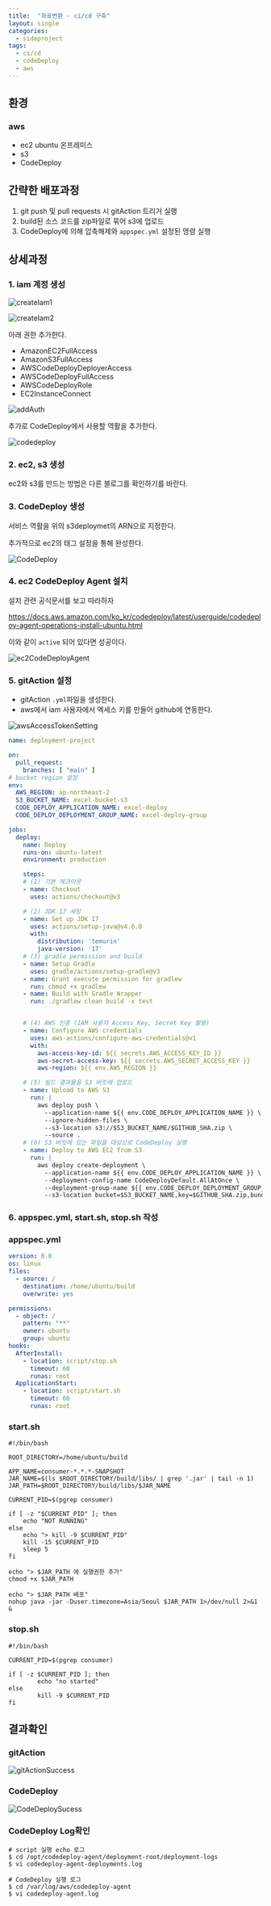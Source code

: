 ```yaml
---
title:  "좌표변환 - ci/cd 구축"
layout: single
categories:
  - sideproject
tags:
  - ci/cd
  - codeDeploy
  - aws
---
```



## 환경
### aws
- ec2 ubuntu 온프레미스
- s3
- CodeDeploy

## 간략한 배포과정
1. git push 및 pull requests 시 gitAction 트리거 실행
2. build된 소스 코드를 zip파일로 묶어 s3에 업로드
3. CodeDeploy에 의해 압축해제와 `appspec.yml` 설정된 명령 실행


## 상세과정
### 1. iam 계정 생성
![createIam1](https://github.com/user-attachments/assets/4613c3f6-706c-43c9-827e-894b59a0ef29)

![createIam2](https://github.com/user-attachments/assets/039b3127-0b72-496d-8ef5-bdb5e0c686ff)

아래 권한 추가한다.

- AmazonEC2FullAccess
- AmazonS3FullAccess
- AWSCodeDeployDeployerAccess
- AWSCodeDeployFullAccess
- AWSCodeDeployRole
- EC2InstanceConnect

![addAuth](https://github.com/user-attachments/assets/18a4f210-1864-475a-9db6-0258292fec1e)

추가로 CodeDeploy에서 사용할 역활을 추가한다.

![codedeploy](https://github.com/user-attachments/assets/bc3131f9-9444-433b-b270-fb6b7eac701d)


### 2. ec2, s3 생성
ec2와 s3를 만드는 방법은 다른 블로그를 확인하기를 바란다.

### 3. CodeDeploy 생성

서비스 역활을 위의 s3deploymet의 ARN으로 지정한다.

추가적으로 ec2의 태그 설정을 통해 완성한다.

![CodeDeploy](https://github.com/user-attachments/assets/232e2730-7a97-474d-ba9d-276fa543748c)



### 4. ec2 CodeDeploy Agent 설치
설치 관련 공식문서를 보고 따라하자

https://docs.aws.amazon.com/ko_kr/codedeploy/latest/userguide/codedeploy-agent-operations-install-ubuntu.html

이와 같이 `active` 되어 있다면 성공이다.

![ec2CodeDeployAgent](https://github.com/user-attachments/assets/6ebc6d9f-cd36-40eb-89e1-f4e556c5ec55)


### 5. gitAction 설정
- gitAction `.yml`파일을 생성한다.
- aws에서 iam 사용자에서 엑세스 키를 만들어 github에 연동한다.

![awsAccessTokenSetting](https://github.com/user-attachments/assets/ec0eb967-1ced-48ff-80c6-949f546f302a)

```yml
name: deployment-project

on:
  pull_request:
    branches: [ "main" ]
# bucket region 설정
env:
  AWS_REGION: ap-northeast-2
  S3_BUCKET_NAME: excel-bucket-s3
  CODE_DEPLOY_APPLICATION_NAME: excel-deploy
  CODE_DEPLOY_DEPLOYMENT_GROUP_NAME: excel-deploy-group

jobs:
  deploy:
    name: Deploy
    runs-on: ubuntu-latest 
    environment: production

    steps:
    # (1) 기본 체크아웃
    - name: Checkout
      uses: actions/checkout@v3

    # (2) JDK 17 세팅
    - name: Set up JDK 17
      uses: actions/setup-java@v4.6.0
      with:
        distribution: 'temurin'
        java-version: '17'
    # (3) gradle permission and build
    - name: Setup Gradle
      uses: gradle/actions/setup-gradle@v3
    - name: Grant execute permission for gradlew
      run: chmod +x gradlew
    - name: Build with Gradle Wrapper
      run: ./gradlew clean build -x test


    # (4) AWS 인증 (IAM 사용자 Access Key, Secret Key 활용)
    - name: Configure AWS credentials
      uses: aws-actions/configure-aws-credentials@v1
      with:
        aws-access-key-id: ${{ secrets.AWS_ACCESS_KEY_ID }}
        aws-secret-access-key: ${{ secrets.AWS_SECRET_ACCESS_KEY }}
        aws-region: ${{ env.AWS_REGION }}

    # (5) 빌드 결과물을 S3 버킷에 업로드
    - name: Upload to AWS S3
      run: |
        aws deploy push \
          --application-name ${{ env.CODE_DEPLOY_APPLICATION_NAME }} \
          --ignore-hidden-files \
          --s3-location s3://$S3_BUCKET_NAME/$GITHUB_SHA.zip \
          --source .
    # (6) S3 버킷에 있는 파일을 대상으로 CodeDeploy 실행
    - name: Deploy to AWS EC2 from S3
      run: |
        aws deploy create-deployment \
          --application-name ${{ env.CODE_DEPLOY_APPLICATION_NAME }} \
          --deployment-config-name CodeDeployDefault.AllAtOnce \
          --deployment-group-name ${{ env.CODE_DEPLOY_DEPLOYMENT_GROUP_NAME }} \
          --s3-location bucket=$S3_BUCKET_NAME,key=$GITHUB_SHA.zip,bundleType=zip
```

### 6. appspec.yml, start.sh, stop.sh 작성
### appspec.yml
```yml
version: 0.0
os: linux
files:
  - source: /
    destination: /home/ubuntu/build
    overwrite: yes

permissions:
  - object: /
    pattern: "**"
    owner: ubuntu
    group: ubuntu
hooks:
  AfterInstall:
    - location: script/stop.sh
      timeout: 60
      runas: root
  ApplicationStart:
    - location: script/start.sh
      timeout: 60
      runas: root
```

### start.sh
```shell
#!/bin/bash

ROOT_DIRECTORY=/home/ubuntu/build

APP_NAME=consumer-*.*.*-SNAPSHOT
JAR_NAME=$(ls $ROOT_DIRECTORY/build/libs/ | grep '.jar' | tail -n 1)
JAR_PATH=$ROOT_DIRECTORY/build/libs/$JAR_NAME

CURRENT_PID=$(pgrep consumer)

if [ -z "$CURRENT_PID" ]; then
    echo "NOT RUNNING"
else
    echo "> kill -9 $CURRENT_PID"
    kill -15 $CURRENT_PID
    sleep 5
fi

echo "> $JAR_PATH 에 실행권한 추가"
chmod +x $JAR_PATH

echo "> $JAR_PATH 배포"
nohup java -jar -Duser.timezone=Asia/Seoul $JAR_PATH 1>/dev/null 2>&1 &
```

### stop.sh
```shell
#!/bin/bash

CURRENT_PID=$(pgrep consumer)

if [ -z $CURRENT_PID ]; then
        echo "no started"
else
        kill -9 $CURRENT_PID
fi
```


## 결과확인

### gitAction
![gitActionSuccess](https://github.com/user-attachments/assets/c0ef2fe4-e0e0-4842-888b-c970181cd52a)


### CodeDeploy
![CodeDeploySucess](https://github.com/user-attachments/assets/6d166e71-0332-4ee6-81f7-f0a6a8798277)

### CodeDeploy Log확인

```shell
# script 실행 echo 로그
$ cd /opt/codedeploy-agent/deployment-root/deployment-logs
$ vi codedeploy-agent-deployments.log

# CodeDeploy 실행 로그
$ cd /var/log/aws/codedeploy-agent
$ vi codedeploy-agent.log
```